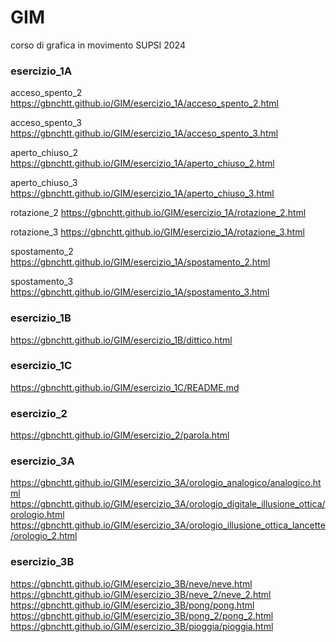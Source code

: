 # GIM
corso di grafica in movimento
SUPSI
2024

### esercizio_1A
acceso_spento_2
https://gbnchtt.github.io/GIM/esercizio_1A/acceso_spento_2.html

acceso_spento_3
https://gbnchtt.github.io/GIM/esercizio_1A/acceso_spento_3.html

aperto_chiuso_2
https://gbnchtt.github.io/GIM/esercizio_1A/aperto_chiuso_2.html

aperto_chiuso_3
https://gbnchtt.github.io/GIM/esercizio_1A/aperto_chiuso_3.html

rotazione_2
https://gbnchtt.github.io/GIM/esercizio_1A/rotazione_2.html

rotazione_3
https://gbnchtt.github.io/GIM/esercizio_1A/rotazione_3.html

spostamento_2
https://gbnchtt.github.io/GIM/esercizio_1A/spostamento_2.html

spostamento_3
https://gbnchtt.github.io/GIM/esercizio_1A/spostamento_3.html

### esercizio_1B
https://gbnchtt.github.io/GIM/esercizio_1B/dittico.html

### esercizio_1C
https://gbnchtt.github.io/GIM/esercizio_1C/README.md

### esercizio_2
https://gbnchtt.github.io/GIM/esercizio_2/parola.html

### esercizio_3A
https://gbnchtt.github.io/GIM/esercizio_3A/orologio_analogico/analogico.html
https://gbnchtt.github.io/GIM/esercizio_3A/orologio_digitale_illusione_ottica/orologio.html
https://gbnchtt.github.io/GIM/esercizio_3A/orologio_illusione_ottica_lancette/orologio_2.html

### esercizio_3B
https://gbnchtt.github.io/GIM/esercizio_3B/neve/neve.html
https://gbnchtt.github.io/GIM/esercizio_3B/neve_2/neve_2.html
https://gbnchtt.github.io/GIM/esercizio_3B/pong/pong.html
https://gbnchtt.github.io/GIM/esercizio_3B/pong_2/pong_2.html
https://gbnchtt.github.io/GIM/esercizio_3B/pioggia/pioggia.html














